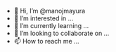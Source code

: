- 👋 Hi, I’m @manojmayura
- 👀 I’m interested in ...
- 🌱 I’m currently learning ...
- 💞️ I’m looking to collaborate on ...
- 📫 How to reach me ...

<!---
manojmayura/manojmayura is a ✨ special ✨ repository because its `README.md` (this file) appears on your GitHub profile.
You can click the Preview link to take a look at your changes.
--->
